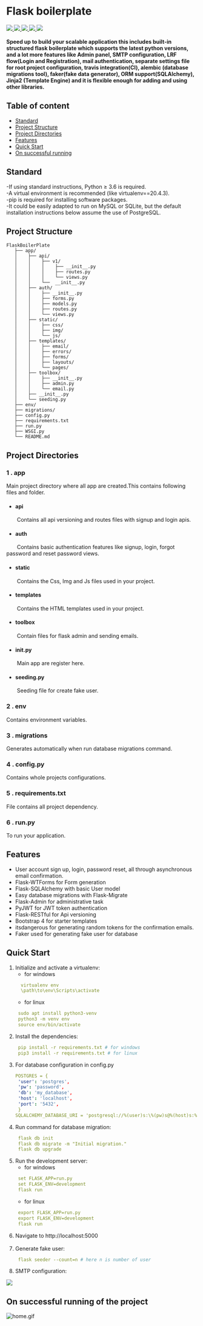 # Flask boilerplate 
<a href="https://travis-ci.org/github/Mindinventory/Python-Project-Structure" style="pointer-events: stroke;" target="_blank">
<img src="https://travis-ci.org/Mindinventory/Python-Project-Structure.svg?branch=initial-setup">
</a>
<a href="https://travis-ci.org/github/Mindinventory/Python-Project-Structure" style="pointer-events: stroke;" target="_blank">
<img src="https://img.shields.io/github/issues/Mindinventory/Python-Project-Structure">
</a>
<a href="https://docs.python.org/3.8/" style="pointer-events: stroke;" target="_blank">
<img src="https://img.shields.io/badge/python-3.8-yellowgreen">
</a>
<a href="https://pip.pypa.io/en/stable/" style="pointer-events: stroke;" target="_blank">
<img src="https://img.shields.io/badge/pip%20v-21.0-orange">
</a>
<a href="https://flask.palletsprojects.com/en/1.1.x/" style="pointer-events: stroke;" target="_blank">
<img src="https://img.shields.io/badge/flask-1.1.2-red">
</a>
<br/><br/>
<strong>
Speed up to build your scalable application this includes built-in structured flask boilerplate which supports the latest python versions, and a lot more features like Admin panel,
SMTP configuration, LRF flow(Login and Registration), mail authentication, separate settings file for root project configuration, 
travis integration(CI), alembic (database migrations tool), faker(fake data generator), ORM support(SQLAlchemy), Jinja2 (Template Engine) and it is flexible enough for adding and using other libraries.
</strong>

## Table of content
- [Standard](#standard)
- [Project Structure](#project-structure)
- [Project Directories](#project-directories)
- [Features](#features)
- [Quick Start](#quick-start)
- [On successful running](#on-successful-running)
## Standard
-If using standard instructions, Python ≥ 3.6 is required.<br/>
-A virtual environment is recommended (like virtualenv==20.4.3).<br/>
-pip is required for installing software packages.<br/>
-It could be easily adapted to run on MySQL or SQLite, but the default installation instructions below assume the use of PostgreSQL.
## Project Structure
```
FlaskBoilerPlate
   ├── app/
   │    ├── api/
   │    │    ├── v1/
   │    │    │    ├── __init__.py
   │    │    │    ├── routes.py 
   │    │    │    └── views.py     
   │    │    └──  __init__.py
   │    ├── auth/   
   │    │    ├── __init__.py
   │    │    ├── forms.py
   │    │    ├── models.py
   │    │    ├── routes.py
   │    │    └── views.py
   │    ├── static/
   │    │    ├── css/
   │    │    ├── img/
   │    │    └── js/
   │    ├── templates/
   │    │    ├── email/
   │    │    ├── errors/
   │    │    ├── forms/ 
   │    │    ├── layouts/
   │    │    └── pages/ 
   │    ├── toolbox/
   │    │    ├── __init__.py 
   │    │    ├── admin.py
   │    │    └── email.py   
   │    ├── __init__.py
   │    └── seeding.py
   ├── env/
   ├── migrations/
   ├── config.py
   ├── requirements.txt
   ├── run.py
   ├── WSGI.py
   └── README.md
```
## Project Directories
### 1 . app
Main project directory where all app are created.This contains following files and folder. 
* #### api
&emsp;&emsp;Contains all api versioning and routes files with signup and login apis.
* #### auth
&emsp;&emsp;Contains basic authentication features like signup, login, forgot password and reset password views. 
* #### static
&emsp;&emsp;Contains the Css, Img and Js files used in your project.
* #### templates
&emsp;&emsp;Contains the HTML templates used in your project.
* #### toolbox
&emsp;&emsp;Contain files for flask admin and sending emails.
* #### init.py
&emsp;&emsp;Main app are register here.
* #### seeding.py
&emsp;&emsp;Seeding file for create fake user.
### 2 . env
Contains environment variables.
### 3 . migrations
Generates automatically when run database migrations command.
### 4 . config.py
Contains whole projects configurations. 
### 5 . requirements.txt
File contains all project dependency.
### 6 . run.py
To run your application.

## Features
* User account sign up, login, password reset, all through asynchronous email confirmation.
* Flask-WTForms for Form generation
* Flask-SQLAlchemy with basic User model
* Easy database migrations with Flask-Migrate
* Flask-Admin for administrative task
* PyJWT for JWT token authentication
* Flask-RESTful for Api versioning
* Bootstrap 4 for starter templates
* itsdangerous for generating random tokens for the confirmation emails.
* Faker used for generating fake user for database

## Quick Start
1. Initialize and activate a virtualenv:
   * for windows
   ```yaml
     virtualenv env
     \path\to\env\Scripts\activate
    ```
   * for linux
   ```yaml  
    sudo apt install python3-venv
    python3 -m venv env
    source env/bin/activate
   ```
2. Install the dependencies:
   ```yaml  
    pip install -r requirements.txt # for windows
    pip3 install -r requirements.txt # for linux
   ```
3. For database configuration in config.py
   ```yaml 
   POSTGRES = {
    'user': 'postgres',
    'pw': 'password',
    'db': 'my_database',
    'host': 'localhost',
    'port': '5432',
    }
   SQLALCHEMY_DATABASE_URI = 'postgresql://%(user)s:\%(pw)s@%(host)s:%(port)s/%(db)s' % POSTGRES 
   ```
4. Run command for database migration:
   ```yaml  
    flask db init
    flask db migrate -m "Initial migration."
    flask db upgrade
   ```
5. Run the development server:
   * for windows
   ```yaml  
    set FLASK_APP=run.py
    set FLASK_ENV=development
    flask run
   ```
   * for linux
   ```yaml  
    export FLASK_APP=run.py
    export FLASK_ENV=development
    flask run
   ```
6. Navigate to http://localhost:5000
   <br/>
   <br/>
7. Generate fake user:
   ```yaml  
    flask seeder --count=n # here n is number of user
   ```
8. SMTP configuration:

![](app/static/img/snippet.png)

## On successful running of the project
![home.gif](app/static/img/home.gif)
